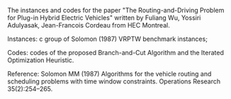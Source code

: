 The instances and codes for the paper "The Routing-and-Driving Problem for Plug-in Hybrid Electric Vehicles" written by Fuliang Wu, Yossiri Adulyasak, Jean-Francois Cordeau from HEC Montreal.

Instances: c group of Solomon (1987) VRPTW benchmark instances;

Codes: codes of the proposed Branch-and-Cut Algorithm and the Iterated Optimization Heuristic.

Reference:
Solomon MM (1987) Algorithms for the vehicle routing and scheduling problems with time window constraints. Operations Research 35(2):254–265.
